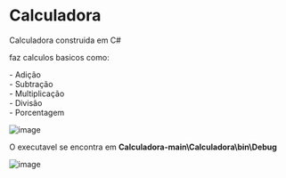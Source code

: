 # Calculadora
 Calculadora construida em C#
 
 <p>faz calculos basicos como:</p>
 <div>- Adição</div>
 <div>- Subtração</div>
 <div>- Multiplicação</div>
 <div>- Divisão</div>
 <div>- Porcentagem</div>
 <p></p>
 
![image](https://user-images.githubusercontent.com/64553168/155851558-f5c30946-ebd9-4c45-9d85-b376b5c87514.png)

<p>O executavel se encontra em <b>Calculadora-main\Calculadora\bin\Debug</b></p>

![image](https://user-images.githubusercontent.com/64553168/155851646-31f8ef71-371f-4a30-9fce-cee3d458ea94.png)


